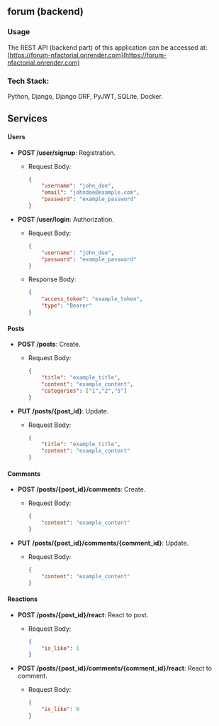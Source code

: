 ## forum (backend)

### Usage

The REST API (backend part) of this application can be accessed at: [https://forum-nfactorial.onrender.com](https://forum-nfactorial.onrender.com)

### Tech Stack:

Python, Django, Django DRF, PyJWT, SQLite, Docker.

## Services

#### Users

- **POST /user/signup**: Registration.
  - Request Body:
    ```json
    {
        "username": "john_doe",
        "email": "johndoe@example.com",
        "password": "example_password"
    }
    ```
    
- **POST /user/login**: Authorization.
  - Request Body:
    ```json
    {
        "username": "john_doe",
        "password": "example_password"
    }
    ```
  - Response Body:
    ```json
    {
        "access_token": "example_token",
        "type": "Bearer"
    }
    ```
    
#### Posts

- **POST /posts**: Create.
  - Request Body:
    ```json
    {
        "title": "example_title",
        "content": "example_content",
        "categories": ["1","2","5"]
    }
    ```
    
- **PUT /posts/{post_id}**: Update.
  - Request Body:
    ```json
    {
        "title": "example_title",
        "content": "example_content"
    }
    ```
    
#### Comments

- **POST /posts/{post_id}/comments**: Create.
  - Request Body:
    ```json
    {
        "content": "example_content"
    }
    ```
    
- **PUT /posts/{post_id}/comments/{comment_id}**: Update.
  - Request Body:
    ```json
    {
        "content": "example_content"
    }
    ```
    
#### Reactions

- **POST /posts/{post_id}/react**: React to post.
  - Request Body:
    ```json
    {
        "is_like": 1
    }
    ```
    
- **POST /posts/{post_id}/comments/{comment_id}/react**: React to comment.
  - Request Body:
    ```json
    {
        "is_like": 0
    }
    ```